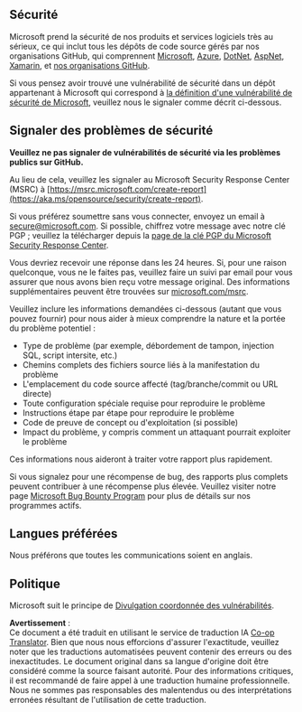 <!--
CO_OP_TRANSLATOR_METADATA:
{
  "original_hash": "2d33a71bed73d6daee78e2d473ece975",
  "translation_date": "2025-05-19T08:52:57+00:00",
  "source_file": "SECURITY.md",
  "language_code": "fr"
}
-->
## Sécurité

Microsoft prend la sécurité de nos produits et services logiciels très au sérieux, ce qui inclut tous les dépôts de code source gérés par nos organisations GitHub, qui comprennent [Microsoft](https://github.com/microsoft), [Azure](https://github.com/Azure), [DotNet](https://github.com/dotnet), [AspNet](https://github.com/aspnet), [Xamarin](https://github.com/xamarin), et [nos organisations GitHub](https://opensource.microsoft.com/).

Si vous pensez avoir trouvé une vulnérabilité de sécurité dans un dépôt appartenant à Microsoft qui correspond à [la définition d'une vulnérabilité de sécurité de Microsoft](https://aka.ms/opensource/security/definition), veuillez nous le signaler comme décrit ci-dessous.

## Signaler des problèmes de sécurité

**Veuillez ne pas signaler de vulnérabilités de sécurité via les problèmes publics sur GitHub.**

Au lieu de cela, veuillez les signaler au Microsoft Security Response Center (MSRC) à [https://msrc.microsoft.com/create-report](https://aka.ms/opensource/security/create-report).

Si vous préférez soumettre sans vous connecter, envoyez un email à [secure@microsoft.com](mailto:secure@microsoft.com). Si possible, chiffrez votre message avec notre clé PGP ; veuillez la télécharger depuis la [page de la clé PGP du Microsoft Security Response Center](https://aka.ms/opensource/security/pgpkey).

Vous devriez recevoir une réponse dans les 24 heures. Si, pour une raison quelconque, vous ne le faites pas, veuillez faire un suivi par email pour vous assurer que nous avons bien reçu votre message original. Des informations supplémentaires peuvent être trouvées sur [microsoft.com/msrc](https://aka.ms/opensource/security/msrc).

Veuillez inclure les informations demandées ci-dessous (autant que vous pouvez fournir) pour nous aider à mieux comprendre la nature et la portée du problème potentiel :

  * Type de problème (par exemple, débordement de tampon, injection SQL, script intersite, etc.)
  * Chemins complets des fichiers source liés à la manifestation du problème
  * L'emplacement du code source affecté (tag/branche/commit ou URL directe)
  * Toute configuration spéciale requise pour reproduire le problème
  * Instructions étape par étape pour reproduire le problème
  * Code de preuve de concept ou d'exploitation (si possible)
  * Impact du problème, y compris comment un attaquant pourrait exploiter le problème

Ces informations nous aideront à traiter votre rapport plus rapidement.

Si vous signalez pour une récompense de bug, des rapports plus complets peuvent contribuer à une récompense plus élevée. Veuillez visiter notre page [Microsoft Bug Bounty Program](https://aka.ms/opensource/security/bounty) pour plus de détails sur nos programmes actifs.

## Langues préférées

Nous préférons que toutes les communications soient en anglais.

## Politique

Microsoft suit le principe de [Divulgation coordonnée des vulnérabilités](https://aka.ms/opensource/security/cvd).

**Avertissement** :  
Ce document a été traduit en utilisant le service de traduction IA [Co-op Translator](https://github.com/Azure/co-op-translator). Bien que nous nous efforcions d'assurer l'exactitude, veuillez noter que les traductions automatisées peuvent contenir des erreurs ou des inexactitudes. Le document original dans sa langue d'origine doit être considéré comme la source faisant autorité. Pour des informations critiques, il est recommandé de faire appel à une traduction humaine professionnelle. Nous ne sommes pas responsables des malentendus ou des interprétations erronées résultant de l'utilisation de cette traduction.